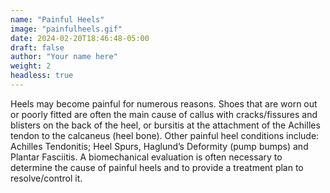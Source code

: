 ```yaml
---
name: "Painful Heels"
image: "painfulheels.gif"
date: 2024-02-20T18:46:48-05:00
draft: false
author: "Your name here"
weight: 2
headless: true
---
```


Heels may become painful for numerous reasons. Shoes that are worn out or poorly fitted are often the main cause of callus with cracks/fissures and blisters on the back of the heel, or bursitis at the attachment of the Achilles tendon to the calcaneus (heel bone). Other painful heel conditions include: Achilles Tendonitis; Heel Spurs, Haglund’s Deformity (pump bumps) and Plantar Fasciitis. A biomechanical evaluation is often necessary to determine the cause of painful heels and to provide a treatment plan to resolve/control it.
